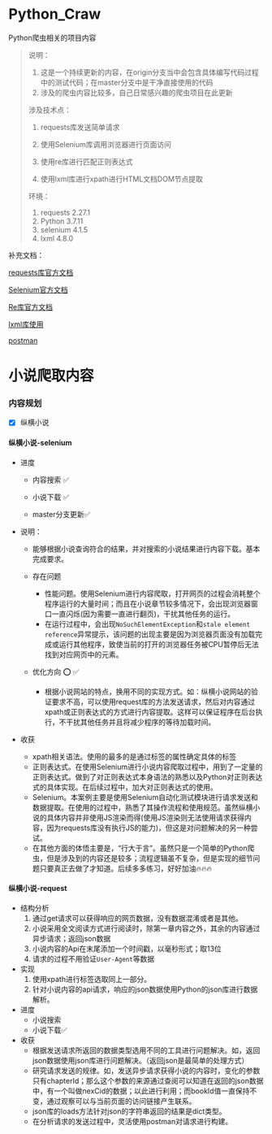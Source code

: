 # Python_Craw

Python爬虫相关的项目内容

> 说明：
>
> 1. 这是一个持续更新的内容，在origin分支当中会包含具体编写代码过程中的测试代码；在master分支中是干净直接使用的代码
> 2. 涉及的爬虫内容比较多，自己日常感兴趣的爬虫项目在此更新
>
> 涉及技术点：
>
> 1. requests库发送简单请求
>
>    [requests官网]: https://requests.readthedocs.io/en/latest/	"requests"
>
> 2. 使用Selenium库调用浏览器进行页面访问 
>
>    [Selenium官网]: https://www.selenium.dev/	"Selenium"
>
> 3. 使用re库进行匹配正则表达式
>
> 4. 使用lxml库进行xpath进行HTML文档DOM节点提取
>
>    [lxml官网]: https://lxml.de/
>
> 环境：
>
> 1. requests  2.27.1
> 2. Python   3.7.11
> 3. selenium   4.1.5
> 4. lxml    4.8.0

补充文档：

[requests库官方文档](https://requests.readthedocs.io/en/latest/)

[Selenium官方文档](https://www.selenium.dev/documentation/)

[Re库官方文档](https://docs.python.org/3.7/library/re.html#regular-expression-objects)

[lxml库使用](https://www.w3cschool.cn/lxml/_lxml-3gp23fjt.html)

[postman](https://www.postman.com/)

# 小说爬取内容

### 内容规划
- [x] 纵横小说

#### 纵横小说-selenium

- 进度

  - 内容搜索  :white_check_mark:

  - 小说下载  :white_check_mark:
  - master分支更新:white_check_mark:


- 说明：
  - 能够根据小说查询符合的结果，并对搜索的小说结果进行内容下载。基本完成要求。
  - 存在问题
    - 性能问题。使用Selenium进行内容爬取，打开网页的过程会消耗整个程序运行的大量时间；而且在小说章节较多情况下，会出现浏览器窗口一直闪烁(因为需要一直进行翻页)，干扰其他任务的运行。
    - 在运行过程中，会出现`NoSuchElementException`和`stale element reference`异常提示，该问题的出现主要是因为浏览器页面没有加载完成或运行其他程序，致使当前的打开的浏览器任务被CPU暂停后无法找到对应网页中的元素。

  - 优化方向  :o:   :white_check_mark:
    - 根据小说网站的特点，换用不同的实现方式。如：纵横小说网站的验证要求不高，可以使用request库的方法发送请求，然后对内容通过xpath或正则表达式的方式进行内容提取。这样可以保证程序在后台执行，不干扰其他任务并且将减少程序的等待加载时间。

- 收获
  - xpath相关语法。使用的最多的是通过标签的属性确定具体的标签
  - 正则表达式。在使用Selenium进行小说内容爬取过程中，用到了一定量的正则表达式。做到了对正则表达式本身语法的熟悉以及Python对正则表达式的具体实现。在后续过程中，加大对正则表达式的使用。
  - Selenium。本案例主要是使用Selenium自动化测试模块进行请求发送和数据提取。在使用的过程中，熟悉了其操作流程和使用规范。虽然纵横小说的具体内容并非使用JS渲染而得(使用JS渲染则无法使用请求获得内容，因为requests库没有执行JS的能力)，但这是对问题解决的另一种尝试。
  - 在其他方面的体悟主要是，“行大于言”。虽然只是一个简单的Python爬虫，但是涉及到的内容还是较多；流程逻辑虽不复杂，但是实现的细节问题只要真正去做了才知道。后续多多练习，好好加油:fire::fire::fire:

#### 纵横小说-request

- 结构分析
  1. 通过get请求可以获得响应的网页数据，没有数据混淆或者是其他。
  2. 小说采用全文阅读方式进行阅读时，除第一章内容之外，其余的内容通过异步请求；返回json数据
  3. 小说内容的Api在末尾添加一个时间戳，以毫秒形式；取13位
  4. 请求的过程不用验证`User-Agent`等数据
- 实现
  1. 使用xpath进行标签选取同上一部分。
  2. 针对小说内容的api请求，响应的json数据使用Python的json库进行数据解析。
- 进度
  - 小说搜索
  - 小说下载:white_check_mark:
- 收获
  - 根据发送请求所返回的数据类型选用不同的工具进行问题解决。如，返回json数据使用json库进行问题解决。（返回json是最简单的处理方式）
  - 研究请求发送的规律。如，发送异步请求获得小说的内容时，变化的参数只有chapterId；那么这个参数的来源通过查阅可以知道在返回的json数据中，有一个叫做nexCid的数据；以此进行利用；而bookId值一直保持不变，通过观察可以与当前页面的访问链接产生联系。
  - json库的loads方法针对json的字符串返回的结果是dict类型。
  - 在分析请求的发送过程中，灵活使用postman对请求进行构建。

